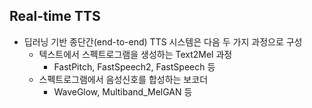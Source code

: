## Real-time TTS

- 딥러닝 기반 종단간(end-to-end) TTS 시스템은 다음 두 가지 과정으로 구성
    - 텍스트에서 스펙트로그램을 생성하는 Text2Mel 과정 
        - FastPitch, FastSpeech2, FastSpeech 등  
    - 스펙트로그램에서 음성신호를 합성하는 보코더 
        - WaveGlow, Multiband_MelGAN 등  